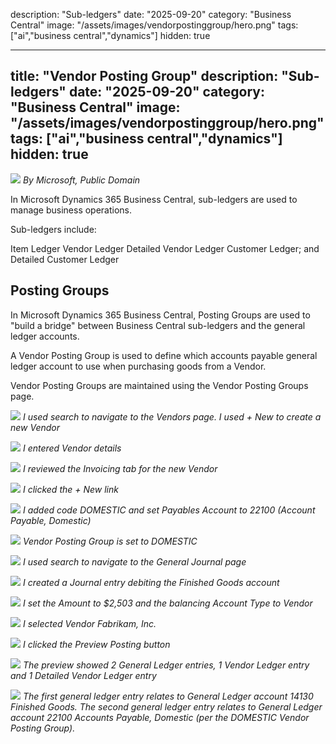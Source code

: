 description: "Sub-ledgers"
date: "2025-09-20"
category: "Business Central"
image: "/assets/images/vendorpostinggroup/hero.png"
tags: ["ai","business central","dynamics"]
hidden: true

---
title: "Vendor Posting Group"
description: "Sub-ledgers"
date: "2025-09-20"
category: "Business Central"
image: "/assets/images/vendorpostinggroup/hero.png"
tags: ["ai","business central","dynamics"]
hidden: true
---

![](/assets/images/vendorpostinggroup/dynamics365-color.svg)
*By Microsoft, Public Domain*


In Microsoft Dynamics 365 Business Central, sub-ledgers are used to manage business operations.

Sub-ledgers include:

Item Ledger
Vendor Ledger
Detailed Vendor Ledger
Customer Ledger; and
Detailed Customer Ledger


## Posting Groups

In Microsoft Dynamics 365 Business Central, Posting Groups are used to "build a bridge" between Business Central sub-ledgers and the general ledger accounts.


A Vendor Posting Group is used to define which accounts payable general ledger account to use when purchasing goods from a Vendor.

Vendor Posting Groups are maintained using the Vendor Posting Groups page.

![](/assets/images/vendorpostinggroup/screen-shot-2023-12-11-at-7.05.09-pm-1536x860.png)
*I used search to navigate to the Vendors page. I used + New to create a new Vendor*

![](/assets/images/vendorpostinggroup/screen-shot-2023-12-11-at-7.07.22-pm-1536x859.png)
*I entered Vendor details*

![](/assets/images/vendorpostinggroup/screen-shot-2023-12-11-at-7.07.54-pm-1536x860.png)
*I reviewed the Invoicing tab for the new Vendor*

![](/assets/images/vendorpostinggroup/screen-shot-2023-12-12-at-11.39.06-am-1536x996.png)
*I clicked the + New link*

![](/assets/images/vendorpostinggroup/screen-shot-2023-12-12-at-11.41.36-am-1536x996.png)
*I added code DOMESTIC and set Payables Account to 22100 (Account Payable, Domestic)*

![](/assets/images/vendorpostinggroup/screen-shot-2023-12-12-at-11.42.04-am-1536x998.png)
*Vendor Posting Group is set to DOMESTIC*

![](/assets/images/vendorpostinggroup/screen-shot-2023-12-12-at-11.51.39-am-1536x371.png)
*I used search to navigate to the General Journal page*

![](/assets/images/vendorpostinggroup/screen-shot-2023-12-12-at-11.54.14-am-1536x610.png)
*I created a Journal entry debiting the Finished Goods account*

![](/assets/images/vendorpostinggroup/screen-shot-2023-12-12-at-12.03.08-pm-1536x558.png)
*I set the Amount to $2,503 and the balancing Account Type to Vendor*

![](/assets/images/vendorpostinggroup/screen-shot-2023-12-12-at-12.03.53-pm-1536x554.png)
*I selected Vendor Fabrikam, Inc.*

![](/assets/images/vendorpostinggroup/screen-shot-2023-12-12-at-12.05.28-pm-1536x426.png)
*I clicked the Preview Posting button*

![](/assets/images/vendorpostinggroup/screen-shot-2023-12-12-at-12.05.55-pm-1536x393.png)
*The preview showed 2 General Ledger entries, 1 Vendor Ledger entry and 1 Detailed Vendor Ledger entry*

![](/assets/images/vendorpostinggroup/screen-shot-2023-12-12-at-12.06.33-pm-1536x311.png)
*The first general ledger entry relates to General Ledger account 14130 Finished Goods. The second general ledger entry relates to General Ledger account 22100 Accounts Payable, Domestic (per the DOMESTIC Vendor Posting Group).*